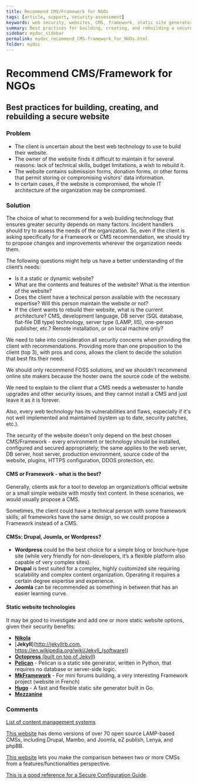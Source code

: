 ```yaml
---
title: Recommend CMS/Framework for NGOs
tags: [article, support, security-assessment]
keywords: web security, websites, CMS, framework, static site generators
summary: Best practices for building, creating, and rebuilding a secure website
sidebar: mydoc_sidebar
permalink: mydoc_recommend_CMS-framework_for_NGOs.html
folder: mydoc
---
```



# Recommend CMS/Framework for NGOs
## Best practices for building, creating, and rebuilding a secure website
### Problem

- The client is uncertain about the best web technology to use to build their website.
- The owner of the website finds it difficult to maintain it for several reasons: lack of technical skills, budget limitations, a wish to rebuild it.
- The website contains submission forms, donation forms, or other forms that permit storing or compromising visitors' data information.
- In certain cases, if the website is compromised, the whole IT architecture of the organization may be compromised.


### Solution

The choice of what to recommend for a web building technology that ensures greater security depends on many factors. Incident handlers should try to assess the needs of the organization. So, even if the client is asking specifically for a Framework or CMS recommendation, we should try to propose changes and improvements wherever the organization needs them.

The following questions might help us have a better understanding of the client’s needs: 

- Is it a static or dynamic website? 
- What are the contents and features of the website? What is the intention of the website?
- Does the client have a technical person available with the necessary expertise? Will this person maintain the website or not?
- If the client wants to rebuild their website, what is the current architecture? CMS, development language, DB server (SQL database, flat-file DB type) technology, server type (LAMP, IIS), one-person publisher, etc.? Remote installation, or on local machine only?

We need to take into consideration all security concerns when providing the client with recommendations. Providing more than one proposition to the client (top 3), with pros and cons, allows the client to decide the solution that best fits their need.

We should only recommend FOSS solutions, and we shouldn't recommend online site makers because the hoster owns the source code of the website.

We need to explain to the client that a CMS needs a webmaster to handle upgrades and other security issues, and they cannot install a CMS and just leave it as it is forever.

Also, every web technology has its vulnerabilities and flaws, especially if it's not well implemented and maintained (system up to date, security patches, etc.).

The security of the website doesn't only depend on the best chosen CMS/Framework - every environment or technology should be installed, configured and secured appropriately; the same applies to the web server, DB server, host server, production environment, source code of the website, plugins, HTTPS configuration, DDOS protection, etc.

#### CMS or Framework - what is the best?

Generally, clients ask for a tool to develop an organization’s official website or a small simple website with mostly text content. In these scenarios, we would usually propose a CMS. 

Sometimes, the client could have a technical person with some framework skills; all frameworks have the same design, so we could propose a Framework instead of a CMS.


#### CMSs: Drupal, Joumla, or Wordpress?

- **Wordpress** could be the best choice for a simple blog or brochure-type site (while very friendly for non-developers, it’s a flexible platform also capable of very complex sites).
- **Drupal** is best suited for a complex, highly customized site requiring scalability and complex content organization. Operating it requires a certain degree expertise and experience. 
- **Joomla** can be recommended as something in between that has an easier learning curve.


#### Static website technologies

It may be good to investigate and add one or more static website options, given their security benefits:

- [**Nikola**](https://getnikola.com/)
- [**Jekyll**](http://jekyllrb.com, https://en.wikipedia.org/wiki/Jekyll_(software))
- [**Octopress** (built on top of Jekyll)](https://github.com/octopress/octopress)
- [**Pelican**](http://blog.getpelican.com/) - Pelican is a static site generator, written in Python, that requires no database or server-side logic.
- [**MkFramework**](http://mkframework.com/) - For mini forums building, a very interesting Framework project (website in French)
- [**Hugo**](https://gohugo.io/) - A fast and flexible static site generator built in Go.
- [**Mezzanine**](http://mezzanine.jupo.org/)


### Comments

[List of content management systems](https://en.wikipedia.org/wiki/List_of_content_management_systems)

[This website](www.opensourcecms.com) has demo versions of over 70 open source LAMP-based CMSs, including Drupal, Mambo, and Joomla, eZ publish, Lenya, and phpBB.

[This website](http://www.cmsmatrix.org/matrix/cms-matrix) lets you make the comparison between two or more CMSs from a features/functionalities perspective.

[This is a good reference for a Secure Configuration Guide](https://www.owasp.org/index.php/Secure_Configuration_Guide).

